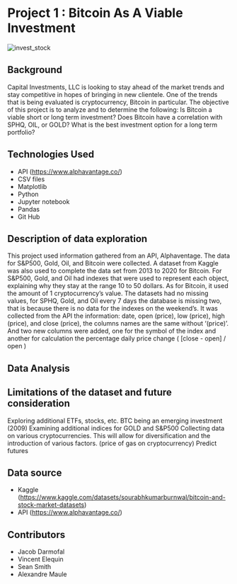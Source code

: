 # Project 1 : Bitcoin As A Viable Investment
![invest_stock](https://user-images.githubusercontent.com/117343047/218954549-b9403d70-0580-43fb-ad9c-1ead2f932b18.jpg)
## Background
Capital Investments, LLC is looking to stay ahead of the market trends and stay competitive in hopes of bringing in new clientele. One of the trends that is being evaluated is cryptocurrency, Bitcoin in particular. The objective of this project is to analyze and to determine the following: 
Is Bitcoin a viable short or long term investment? 
Does Bitcoin have a correlation with SPHQ, OIL, or GOLD?
What is the best investment option for a long term portfolio?

## Technologies Used
* API (https://www.alphavantage.co/)
* CSV files 
* Matplotlib 
* Python 
* Jupyter notebook
* Pandas 
* Git Hub

## Description of data exploration
This project used information gathered from an API, Alphaventage. The data for S&P500, Gold, Oil, and Bitcoin were collected. A dataset from Kaggle was also used to complete the data set from 2013 to 2020 for Bitcoin. For S&P500, Gold, and Oil had indexes that were used to represent each object, explaining why they stay at the range 10 to 50 dollars. As for Bitcoin, it used the amount of 1 cryptocurrency’s value. The datasets had no missing values, for SPHQ, Gold, and Oil every 7 days the database is missing two, that is because there is no data for the indexes on the weekend’s. 
It was collected from the API the information: date, open (price), low (price), high (price), and close (price), the columns names are the same without ‘(price)’. And two new columns were added, one for the symbol of the index and another for calculation the percentage daily price change ( [close - open] / open )

## Data Analysis

## Limitations of the dataset and future consideration
Exploring additional ETFs, stocks, etc.
BTC being an emerging investment (2009) 
Examining additional indices for GOLD and S&P500
Collecting data on various cryptocurrencies. This will allow for diversification and the introduction of various factors. (price of gas on cryptocurrency)
Predict futures 


## Data source
* Kaggle (https://www.kaggle.com/datasets/sourabhkumarburnwal/bitcoin-and-stock-market-datasets)
* API (https://www.alphavantage.co/)

## Contributors
* Jacob Darmofal
* Vincent Elequin
* Sean Smith
* Alexandre Maule
